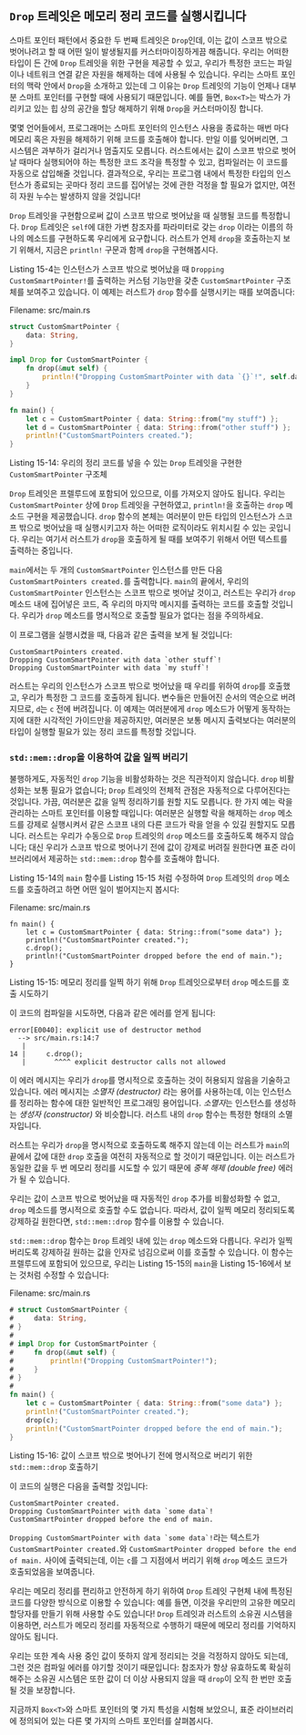 ## `Drop` 트레잇은 메모리 정리 코드를 실행시킵니다

스마트 포인터 패턴에서 중요한 두 번째 트레잇은 `Drop`인데, 이는 값이 스코프
밖으로 벗어나려고 할 때 어떤 일이 발생될지를 커스터마이징하게끔 해줍니다. 우리는
어떠한 타입이 든 간에 `Drop` 트레잇을 위한 구현을 제공할 수 있고, 우리가 특정한
코드는 파일이나 네트워크 연결 같은 자원을 해제하는 데에 사용될 수 있습니다.
우리는 스마트 포인터의 맥락 안에서 `Drop`을 소개하고 있는데 그 이유는 `Drop`
트레잇의 기능이 언제나 대부분 스마트 포인터를 구현할 때에 사용되기 때문입니다.
예를 들면, `Box<T>`는 박스가 가리키고 있는 힙 상의 공간을 할당 해제하기 위해
`Drop`을 커스터마이징 합니다.

몇몇 언어들에서, 프로그래머는 스마트 포인터의 인스턴스 사용을 종료하는 매번 마다
메모리 혹은 자원을 해제하기 위해 코드를 호출해야 합니다. 만일 이를 잊어버리면,
그 시스템은 과부하가 걸리거나 멈출지도 모릅니다. 러스트에서는 값이 스코프 밖으로
벗어날 때마다 실행되어야 하는 특정한 코드 조각을 특정할 수 있고, 컴파일러는
이 코드를 자동으로 삽입해줄 것입니다. 결과적으로, 우리는 프로그램 내에서 특정한
타입의 인스턴스가 종료되는 곳마다 정리 코드를 집어넣는 것에 관한 걱정을 할
필요가 없지만, 여전히 자원 누수는 발생하지 않을 것입니다!

`Drop` 트레잇을 구현함으로써 값이 스코프 밖으로 벗어났을 때 실행될 코드를 특정합니다.
`Drop` 트레잇은 `self`에 대한 가변 참조자를 파라미터로 갖는 `drop` 이라는
이름의 하나의 메소드를 구현하도록 우리에게 요구합니다. 러스트가 언제 `drop`을
호출하는지 보기 위해서, 지금은 `println!` 구문과 함께 `drop`을 구현해봅시다.

Listing 15-4는 인스턴스가 스코프 밖으로 벗어났을 때 `Dropping
CustomSmartPointer!`를 출력하는 커스텀 기능만을 갖춘 `CustomSmartPointer`
구조체를 보여주고 있습니다. 이 예제는 러스트가 `drop` 함수를 실행시키는
때를 보여줍니다:

<span class="filename">Filename: src/main.rs</span>

```rust
struct CustomSmartPointer {
    data: String,
}

impl Drop for CustomSmartPointer {
    fn drop(&mut self) {
        println!("Dropping CustomSmartPointer with data `{}`!", self.data);
    }
}

fn main() {
    let c = CustomSmartPointer { data: String::from("my stuff") };
    let d = CustomSmartPointer { data: String::from("other stuff") };
    println!("CustomSmartPointers created.");
}
```

<span class="caption">Listing 15-14: 우리의 정리 코드를 넣을 수 있는
`Drop` 트레잇을 구현한 `CustomSmartPointer` 구조체</span>

`Drop` 트레잇은 프렐루드에 포함되어 있으므로, 이를 가져오지 않아도 됩니다. 우리는
`CustomSmartPointer` 상에 `Drop` 트레잇을 구현하였고, `println!`을
호출하는 `drop` 메소드 구현을 제공했습니다. `drop` 함수의 본체는 여러분이 만든
타입의 인스턴스가 스코프 밖으로 벗어났을 때 실행시키고자 하는 어떠한 로직이라도
위치시킬 수 있는 곳입니다. 우리는 여기서 러스트가 `drop`을 호출하게 될 때를 보여주기
위해서 어떤 텍스트를 출력하는 중입니다.

`main`에서는 두 개의 `CustomSmartPointer` 인스턴스를 만든 다음
`CustomSmartPointers created.`를 출력합니다. `main`의 끝에서, 우리의 
`CustomSmartPointer` 인스턴스는 스코프 밖으로 벗어날 것이고, 러스트는 우리가
`drop` 메소드 내에 집어넣은 코드, 즉 우리의 마지막 메시지를 출력하는 코드를 호출할
것입니다. 우리가 `drop` 메소드를 명시적으로 호출할 필요가 없다는 점을 주의하세요.

이 프로그램을 실행시켰을 때, 다음과 같은 출력을 보게 될 것입니다:

```text
CustomSmartPointers created.
Dropping CustomSmartPointer with data `other stuff`!
Dropping CustomSmartPointer with data `my stuff`!
```

러스트는 우리의 인스턴스가 스코프 밖으로 벗어났을 때 우리를 위하여 `drop`를
호출했고, 우리가 특정한 그 코드를 호출하게 됩니다. 변수들은 만들어진 순서의
역순으로 버려지므로, `d`는 `c` 전에 버려집니다. 이 예제는 여러분에게 `drop`
메소드가 어떻게 동작하는지에 대한 시각적인 가이드만을 제공하지만, 여러분은
보통 메시지 출력보다는 여러분의 타입이 실행할 필요가 있는 정리 코드를 특정할
것입니다.

### `std::mem::drop`을 이용하여 값을 일찍 버리기

불행하게도, 자동적인 `drop` 기능을 비활성화하는 것은 직관적이지 않습니다.
`drop` 비활성화는 보통 필요가 없습니다; `Drop` 트레잇의 전체적 관점은
자동적으로 다루어진다는 것입니다. 가끔, 여러분은 값을 일찍 정리하기를 원할
지도 모릅니다. 한 가지 예는 락을 관리하는 스마트 포인터를 이용할 때입니다:
여러분은 실행할 락을 해제하는 `drop` 메소드를 강제로 실행시켜서 같은 스코프
내의 다른 코드가 락을 얻을 수 있길 원할지도 모릅니다. 러스트는 우리가 수동으로
`Drop` 트레잇의 `drop` 메소드를 호출하도록 해주지 않습니다; 대신 우리가
스코프 밖으로 벗어나기 전에 값이 강제로 버려질 원한다면 표준 라이브러리에서
제공하는 `std::mem::drop` 함수를 호출해야 합니다.

Listing 15-14의 `main` 함수를 Listing 15-15 처럼 수정하여
`Drop` 트레잇의 `drop` 메소드를 호출하려고 하면 어떤 일이 벌어지는지
봅시다:

<span class="filename">Filename: src/main.rs</span>

```rust,ignore
fn main() {
    let c = CustomSmartPointer { data: String::from("some data") };
    println!("CustomSmartPointer created.");
    c.drop();
    println!("CustomSmartPointer dropped before the end of main.");
}
```

<span class="caption">Listing 15-15: 메모리 정리를 일찍 하기 위해
`Drop` 트레잇으로부터 `drop` 메소드를 호출 시도하기</span>

이 코드의 컴파일을 시도하면, 다음과 같은 에러를 얻게 됩니다:

```text
error[E0040]: explicit use of destructor method
  --> src/main.rs:14:7
   |
14 |     c.drop();
   |       ^^^^ explicit destructor calls not allowed
```

이 에러 메시지는 우리가 `drop`를 명시적으로 호출하는 것이 허용되지 않음을
기술하고 있습니다. 에러 메시지는 *소멸자 (destructor)* 라는 용어를 사용하는데,
이는 인스턴스를 정리하는 함수에 대한 일반적인 프로그래밍 용어입니다. *소멸자*는
인스턴스를 생성하는 *생성자 (constructor)* 와 비슷합니다. 러스트 내의 `drop`
함수는 특정한 형태의 소멸자입니다.

러스트는 우리가 `drop`을 명시적으로 호출하도록 해주지 않는데 이는 러스트가 `main`의
끝에서 값에 대한 `drop` 호출을 여전히 자동적으로 할 것이기 때문입니다. 이는 러스트가
동일한 값을 두 번 메모리 정리를 시도할 수 있기 때문에 *중복 해제 (double free)* 에러가
될 수 있습니다.

우리는 값이 스코프 밖으로 벗어났을 때 자동적인 `drop` 추가를 비활성화할 수
없고, `drop` 메소드를 명시적으로 호출할 수도 없습니다. 따라서, 값이 일찍 메모리
정리되도록 강제하길 원한다면, `std::mem::drop` 함수를 이용할 수 있습니다.


`std::mem::drop` 함수는 `Drop` 트레잇 내에 있는 `drop` 메소드와 다릅니다.
우리가 일찍 버리도록 강제하길 원하는 값을 인자로 넘김으로써 이를 호출할 수 있습니다.
이 함수는 프렐루드에 포함되어 있으므로, 우리는 Listing 15-15의 `main`을
Listing 15-16에서 보는 것처럼 수정할 수 있습니다:

<span class="filename">Filename: src/main.rs</span>

```rust
# struct CustomSmartPointer {
#     data: String,
# }
#
# impl Drop for CustomSmartPointer {
#     fn drop(&mut self) {
#         println!("Dropping CustomSmartPointer!");
#     }
# }
#
fn main() {
    let c = CustomSmartPointer { data: String::from("some data") };
    println!("CustomSmartPointer created.");
    drop(c);
    println!("CustomSmartPointer dropped before the end of main.");
}
```

<span class="caption">Listing 15-16: 값이 스코프 밖으로 벗어나기 전에
명시적으로 버리기 위한 `std::mem::drop` 호출하기</span>

이 코드의 실행은 다음을 출력할 것입니다:

```text
CustomSmartPointer created.
Dropping CustomSmartPointer with data `some data`!
CustomSmartPointer dropped before the end of main.
```

```Dropping CustomSmartPointer with data `some data`!```라는 텍스트가
`CustomSmartPointer created.`와 `CustomSmartPointer dropped
before the end of main.` 사이에 출력되는데, 이는 `c`를 그 지점에서 버리기
위해 `drop` 메소드 코드가 호출되었음을 보여줍니다.

우리는 메모리 정리를 편리하고 안전하게 하기 위하여 `Drop` 트레잇 구현체 내에 특정된 코드를
다양한 방식으로 이용할 수 있습니다: 예를 들면, 이것을 우리만의 고유한 메모리 할당자를
만들기 위해 사용할 수도 있습니다! `Drop` 트레잇과 러스트의 소유권 시스템을 이용하면,
러스트가 메모리 정리를 자동적으로 수행하기 때문에 메모리 정리를 기억하지 않아도 됩니다.

우리는 또한 계속 사용 중인 값이 뜻하지 않게 정리되는 것을 걱정하지 않아도 되는데,
그런 것은 컴파일 에러를 야기할 것이기 때문입니다: 참조자가 항상 유효하도록 확실히
해주는 소유권 시스템은 또한 값이 더 이상 사용되지 않을 때 `drop`이 오직 한 번만
호출될 것을 보장합니다.

지금까지 `Box<T>`와 스마트 포인터의 몇 가지 특성을 시험해 보았으니,
표준 라이브러리에 정의되어 있는 다른 몇 가지의 스마트 포인터를 살펴봅시다.
